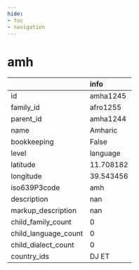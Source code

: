 ```yaml
---
hide:
- toc
- navigation
---
```

# amh
|                      | info      |
|:---------------------|:----------|
| id                   | amha1245  |
| family_id            | afro1255  |
| parent_id            | amha1244  |
| name                 | Amharic   |
| bookkeeping          | False     |
| level                | language  |
| latitude             | 11.708182 |
| longitude            | 39.543456 |
| iso639P3code         | amh       |
| description          | nan       |
| markup_description   | nan       |
| child_family_count   | 0         |
| child_language_count | 0         |
| child_dialect_count  | 0         |
| country_ids          | DJ ET     |